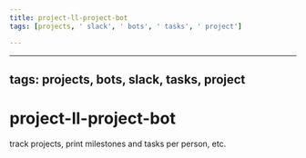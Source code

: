 ```yaml
---
title: project-ll-project-bot
tags: [projects, ' slack', ' bots', ' tasks', ' project']

---
```


---
tags: projects, bots, slack, tasks, project
---

# project-ll-project-bot

track projects, print milestones and tasks per person, etc.

